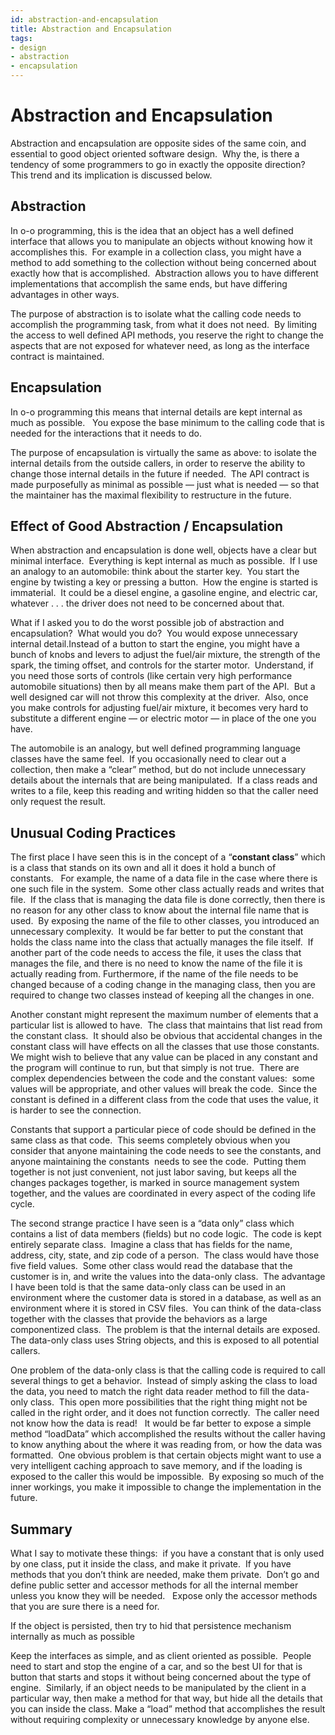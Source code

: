 ```yaml
---
id: abstraction-and-encapsulation
title: Abstraction and Encapsulation
tags:
- design
- abstraction
- encapsulation
---
```

#  Abstraction and Encapsulation

Abstraction and encapsulation are opposite sides of the same coin, and essential to good object oriented software design.  Why the, is there a tendency of some programmers to go in exactly the opposite direction?  This trend and its implication is discussed below.

## Abstraction

In o-o programming, this is the idea that an object has a well defined interface that allows you to manipulate an objects without knowing how it accomplishes this.  For example in a collection class, you might have a method to add something to the collection without being concerned about exactly how that is accomplished.  Abstraction allows you to have different implementations that accomplish the same ends, but have differing advantages in other ways. 

The purpose of abstraction is to isolate what the calling code needs to accomplish the programming task, from what it does not need.  By limiting the access to well defined API methods, you reserve the right to change the aspects that are not exposed for whatever need, as long as the interface contract is maintained.

## Encapsulation

In o-o programming this means that internal details are kept internal as much as possible.   You expose the base minimum to the calling code that is needed for the interactions that it needs to do. 

The purpose of encapsulation is virtually the same as above: to isolate the internal details from the outside callers, in order to reserve the ability to change those internal details in the future if needed.  The API contract is made purposefully as minimal as possible — just what is needed — so that the maintainer has the maximal flexibility to restructure in the future.

## Effect of Good Abstraction / Encapsulation

When abstraction and encapsulation is done well, objects have a clear but minimal interface.  Everything is kept internal as much as possible.  If I use an analogy to an automobile: think about the starter key.  You start the engine by twisting a key or pressing a button.  How the engine is started is immaterial.  It could be a diesel engine, a gasoline engine, and electric car, whatever . . . the driver does not need to be concerned about that. 

What if I asked you to do the worst possible job of abstraction and encapsulation?  What would you do?  You would expose unnecessary internal detail.Instead of a button to start the engine, you might have a bunch of knobs and levers to adjust the fuel/air mixture, the strength of the spark, the timing offset, and controls for the starter motor.  Understand, if you need those sorts of controls (like certain very high performance automobile situations) then by all means make them part of the API.  But a well designed car will not throw this complexity at the driver.  Also, once you make controls for adjusting fuel/air mixture, it becomes very hard to substitute a different engine — or electric motor — in place of the one you have. 

The automobile is an analogy, but well defined programming language classes have the same feel.  If you occasionally need to clear out a collection, then make a “clear” method, but do not include unnecessary details about the internals that are being manipulated.  If a class reads and writes to a file, keep this reading and writing hidden so that the caller need only request the result.

## Unusual Coding Practices

The first place I have seen this is in the concept of a “**constant class**” which is a class that stands on its own and all it does it hold a bunch of constants.   For example, the name of a data file in the case where there is one such file in the system.  Some other class actually reads and writes that file.  If the class that is managing the data file is done correctly, then there is no reason for any other class to know about the internal file name that is used.  By exposing the name of the file to other classes, you introduced an unnecessary complexity.  It would be far better to put the constant that holds the class name into the class that actually manages the file itself.  If another part of the code needs to access the file, it uses the class that manages the file, and there is no need to know the name of the file it is actually reading from. Furthermore, if the name of the file needs to be changed because of a coding change in the managing class, then you are required to change two classes instead of keeping all the changes in one. 

Another constant might represent the maximum number of elements that a particular list is allowed to have.  The class that maintains that list read from the constant class.  It should also be obvious that accidental changes in the constant class will have effects on all the classes that use those constants.  We might wish to believe that any value can be placed in any constant and the program will continue to run, but that simply is not true.  There are complex dependencies between the code and the constant values:  some values will be appropriate, and other values will break the code.  Since the constant is defined in a different class from the code that uses the value, it is harder to see the connection. 

Constants that support a particular piece of code should be defined in the same class as that code.  This seems completely obvious when you consider that anyone maintaining the code needs to see the constants, and anyone maintaining the constants  needs to see the code.  Putting them together is not just convenient, not just labor saving, but keeps all the changes packages together, is marked in source management system together, and the values are coordinated in every aspect of the coding life cycle. 

The second strange practice I have seen is a “data only” class which contains a list of data members (fields) but no code logic.  The code is kept entirely separate class.  Imagine a class that has fields for the name, address, city, state, and zip code of a person.  The class would have those five field values.  Some other class would read the database that the customer is in, and write the values into the data-only class.  The advantage I have been told is that the same data-only class can be used in an environment where the customer data is stored in a database, as well as an environment where it is stored in CSV files.  You can think of the data-class together with the classes that provide the behaviors as a large componentized class.  The problem is that the internal details are exposed.  The data-only class uses String objects, and this is exposed to all potential callers. 

One problem of the data-only class is that the calling code is required to call several things to get a behavior.  Instead of simply asking the class to load the data, you need to match the right data reader method to fill the data-only class.  This open more possibilities that the right thing might not be called in the right order, and it does not function correctly.  The caller need not know how the data is read!   It would be far better to expose a simple method “loadData” which accomplished the results without the caller having to know anything about the where it was reading from, or how the data was formatted.  One obvious problem is that certain objects might want to use a very intelligent caching approach to save memory, and if the loading is exposed to the caller this would be impossible.  By exposing so much of the inner workings, you make it impossible to change the implementation in the future.

## Summary

What I say to motivate these things:  if you have a constant that is only used by one class, put it inside the class, and make it private.  If you have methods that you don’t think are needed, make them private.  Don’t go and define public setter and accessor methods for all the internal member unless you know they will be needed.   Expose only the accessor methods that you are sure there is a need for. 

If the object is persisted, then try to hid that persistence mechanism internally as much as possible 

Keep the interfaces as simple, and as client oriented as possible.  People need to start and stop the engine of a car, and so the best UI for that is button that starts and stops it without being concerned about the type of engine.  Similarly, if an object needs to be manipulated by the client in a particular way, then make a method for that way, but hide all the details that you can inside the class. Make a “load” method that accomplishes the result without requiring complexity or unnecessary knowledge by anyone else.